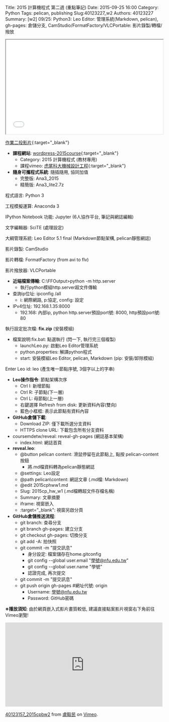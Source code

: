 Title: 2015 計算機程式 第二週 (重點筆記)
Date: 2015-09-25 16:00
Category: Python
Tags: pelican, publishing
Slug:40123227_w2
Authors: 40123227
Summary: [w2] 09/25: Python3: Leo Editor: 管理系統(Markdown, pelican), gh-pages: 倉儲分支, CamStudio/FormatFactory/VLCPortable: 影片錄製/轉檔/撥放





<iframe src="40123227_cp_w2_p.html" width="500" height="300"></iframe>

[作業二投影片](40123227_cp_w2_p.html){:target="_blank"}

  * **課程網站**: [wordpress-2015course](https://wordpress-2015course.rhcloud.com){:target="_blank"}
    * Category: 2015 計算機程式 (教材專用)
    * 課程vimeo: [虎尾科大機械設計工程](https://vimeo.com/user24079973){:target="_blank"}
  * **隨身可攜程式系統**: 隨插隨用, 協同加值
    * 完整版: Ana3_2015
    * 精簡版: Ana3_lite2.7z

程式語言: Python 3

工程模擬運算: Anaconda 3

IPython Notebook 功能: Jupyter (6人協作平台, 筆記與網誌編輯)

文字編輯器: SciTE (處理設定)

大綱管理系統: Leo Editor 5.1 final (Markdown節點架構, pelican靜態網誌)

影片錄製: CamStudio

影片轉檔: FormatFactory (from avi to flv)

影片撥放器: VLCPortable


  * **近端檔案傳輸**: C:\FFOutput>python -m http.server
    * 執行python模組http.server超文件傳輸
  * 查詢ip位址: ipconfig /all
    * i: 網際網路, p:協定, config: 設定
  * IPv4位址: 192.168.1.35:8000
    * 192.168: 內部ip, python http.server預設port號: 8000, http預設port號: 80

執行設定批次檔: **fix.zip** (安裝模組)

  * 檔案說明:fix.bat: 點選執行 (閃一下, 執行完三個複製)
     * launchLeo.py: 啟動Leo Editor管理系統
     * python.properties: 解譯python程式
     * start: 安裝模組Leo Editor, pelican, Markdown (pip: 安裝/卸除模組)

Enter Leo id: leo (產生唯一節點序號, 3個字以上的字串)

  * **Leo操作指令**: 節點架構次序
    * Ctrl I: 新增節點
    * Ctrl R: 子節點(下一層)
    * Ctrl L: 母節點(上一層)
    * 右鍵選擇 Refresh from disk: 更新資料內容(雙向)
    * 藍色小框框: 表示此節點有資料內容
  * **GitHub倉儲下載**:
    * Download ZIP: 僅下載所選分支資料
    * HTTPS clone URL: 下載包含所有分支資料
  * coursemdetw/reveal: reveal-gh-pages (網誌基本架構)
    * index.html: 網誌首頁
  * **reveal.leo**:
    * @button pelican content: 滑鼠停留在此節點上, 點按 pelican-content 按鈕
        * 將.md檔資料轉為pelican靜態網誌
    * @settings: Leo設定
    * @path pelican\content: 網誌文章 (.md檔: Markdown)
    * @edit 2015cphww1.md
    * Slug: 2015cp_hw_w1 (.md檔轉超文件存檔名稱)
    * Summary: 文章摘要
    * iframe: 視窗嵌入
    * :target="_blank": 視窗另啟分頁
  * **GitHub倉儲推送流程**:
    * git branch: 查尋分支
    * git branch gh-pages: 建立分支
    * git checkout gh-pages: 切換分支
    * git add -A: 拍快照
    * git commit -m "提交訊息"
        * 身分設定: 檔案儲存在home\.gitconfig
        * git config --global user.email "學號@nfu.edu.tw"
        * git config --global user.name "學號"
        * 認證完成, 再次提交
    * git commit -m "提交訊息"
    * git push origin gh-pages  #網址代號: origin
        * Username: 學號@nfu.edu.tw
        * Password: GitHub密碼


**※播放須知**: 由於網頁嵌入式影片畫質較低, 建議直接點案影片視窗右下角前往Vimeo瀏覽!

<iframe src="https://player.vimeo.com/video/145547731" width="500" height="267" frameborder="0" webkitallowfullscreen mozallowfullscreen allowfullscreen></iframe> <p><a href="https://vimeo.com/145547731">40123157_2015cpbw2</a> from <a href="https://vimeo.com/user25757242">盧毅民</a> on <a href="https://vimeo.com">Vimeo</a>.</p>

